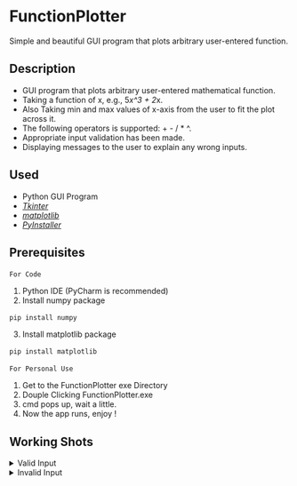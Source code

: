 # FunctionPlotter
Simple and beautiful GUI program that plots arbitrary user-entered function.

## Description
- GUI program that plots arbitrary user-entered mathematical function.
- Taking a function of x, e.g., 5*x^3 + 2*x.
- Also Taking min and max values of x-axis from the user to fit the plot across it.
- The following operators is supported: + - / * ^.
- Appropriate input validation has been made.
- Displaying messages to the user to explain any wrong inputs.

## Used
- Python GUI Program
- [*Tkinter*](https://docs.python.org/3/library/tkinter.html)
- [*matplotlib*](https://matplotlib.org/stable/contents.html)
- [*PyInstaller*](https://www.pyinstaller.org/)

## Prerequisites
`For Code`
1. Python IDE (PyCharm is recommended)
2. Install numpy package
```
pip install numpy
```
3. Install matplotlib package
```
pip install matplotlib
```

`For Personal Use`
1. Get to the FunctionPlotter exe Directory
2. Douple Clicking FunctionPlotter.exe
3. cmd pops up, wait a little.
4. Now the app runs, enjoy !

## Working Shots
<details>
  <summary>Valid Input</summary>
<p>
  
### 1- Default Function
![](RuntimeScreenshots/1.%20Default%20Function.png)
### 2- Valid Constant Function
![](RuntimeScreenshots/2.%20Valid%20Constant%20Function.png)
### 3. Valid Linear Function
![](RuntimeScreenshots/3.%20Valid%20Linear%20Function.png)
### 4. Valid Respirocal Function
![](RuntimeScreenshots/4.%20Valid%20Respirocal%20Function.png)
  
</p>
</details>

<details>
  <summary>Invalid Input</summary>
<p>
  
  ### 5. Invalid [p1] Input Function
  ![](RuntimeScreenshots/5.%20Invalid%20[p1]%20Input%20Function.png)
  ### 6. Invalid [p2\] Input Function
  ![](RuntimeScreenshots/6.%20Invalid%20[p2]%20Input%20Function.png)
  ### 7. Invalid [p3\] Input Function
  ![](RuntimeScreenshots/7.%20Invalid%20[p3]%20Input%20Function.png)
  ### 8. Invalid [p2\] Min X
  ![](RuntimeScreenshots/8.%20Invalid%20[p2]%20Min%20X.png)
  ### 9. Invalid [p3\] Max X
  ![](RuntimeScreenshots/9.%20Invalid%20[p3]%20Max%20X.png)
  
</p>
</details>





